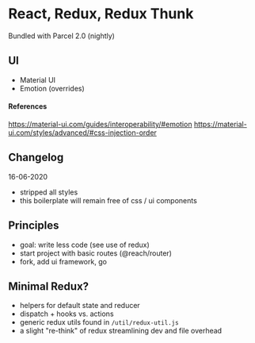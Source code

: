 # React, Redux, Redux Thunk
Bundled with Parcel 2.0 (nightly)

## UI
* Material UI
* Emotion (overrides)
#### References
https://material-ui.com/guides/interoperability/#emotion
https://material-ui.com/styles/advanced/#css-injection-order

## Changelog
16-06-2020
* stripped all styles
* this boilerplate will remain free of css / ui components

## Principles
* goal: write less code (see use of redux)
* start project with basic routes (@reach/router)
* fork, add ui framework, go

## Minimal Redux?
* helpers for default state and reducer
* dispatch + hooks vs. actions
* generic redux utils found in `/util/redux-util.js`
* a slight "re-think" of redux streamlining dev and file overhead

